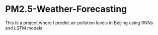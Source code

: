 # PM2.5-Weather-Forecasting
This is a project where I predict air pollution levels in Beijing using RNNs and LSTM models
